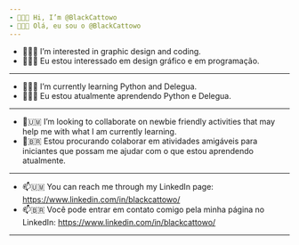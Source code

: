 ```yaml
---
- 👋🇺🇲 Hi, I’m @BlackCattowo
- 👋🇧🇷 Olá, eu sou o @BlackCattowo
---
```

- 👀🇺🇲 I’m interested in graphic design and coding.
- 👀🇧🇷 Eu estou interessado em design gráfico e em programação.
---
- 🌱🇺🇲 I’m currently learning Python and Delegua. 
- 🌱🇧🇷 Eu estou atualmente aprendendo Python e Delegua.
---
- 💞️🇺🇲 I’m looking to collaborate on newbie friendly activities that may help me with what I am currently learning.
- 💞️🇧🇷 Estou procurando colaborar em atividades amigáveis para iniciantes que possam me ajudar com o que estou aprendendo atualmente.
---
- 📫🇺🇲 You can reach me through my LinkedIn page: https://www.linkedin.com/in/blackcattowo/
- 📫🇧🇷 Você pode entrar em contato comigo pela minha página no LinkedIn:
https://www.linkedin.com/in/blackcattowo/
---

<!---
BlackCattowo/BlackCattowo is a ✨ special ✨ repository because its `README.md` (this file) appears on your GitHub profile.
You can click the Preview link to take a look at your changes.
--->
